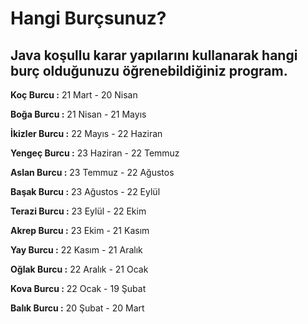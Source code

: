 # Hangi Burçsunuz?

## Java koşullu karar yapılarını kullanarak hangi burç olduğunuzu öğrenebildiğiniz program.

**Koç Burcu :** 21 Mart - 20 Nisan

**Boğa Burcu :** 21 Nisan - 21 Mayıs

**İkizler Burcu :** 22 Mayıs - 22 Haziran

**Yengeç Burcu :** 23 Haziran - 22 Temmuz

**Aslan Burcu :** 23 Temmuz - 22 Ağustos

**Başak Burcu :** 23 Ağustos - 22 Eylül

**Terazi Burcu :** 23 Eylül - 22 Ekim

**Akrep Burcu :** 23 Ekim - 21 Kasım

**Yay Burcu :** 22 Kasım - 21 Aralık

**Oğlak Burcu :** 22 Aralık - 21 Ocak

**Kova Burcu :** 22 Ocak - 19 Şubat

**Balık Burcu :** 20 Şubat - 20 Mart

